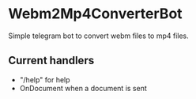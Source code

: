 # Webm2Mp4ConverterBot
Simple telegram bot to convert webm files to mp4 files.

## Current handlers
- "/help" for help
- OnDocument when a document is sent